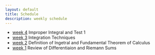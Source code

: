 ```yaml
---
layout: default
title: Schedule
description: weekly schedule
--- 
```

* [week 4](\calculus2/schedule/week4/week4.html) Improper Integral and Test 1 <br>
* [week 3](\calculus2/schedule/week3/week3.html) Integration Techniques <br>
* [week 2](\calculus2/schedule/week2/week2.html) Definition of Ingetral and Fundamental Theorem of Calculus <br>
* [week 1](\calculus2/schedule/week1/week1.html) Review of Differentiaion and Riemann Sums


